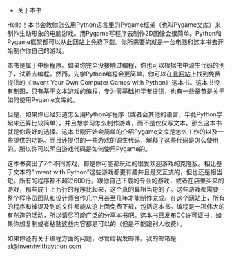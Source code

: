 * 关于本书

Hello！本书会教你怎么用Python语言里的Pygame框架（也叫Pygame文库）来制作生动形象的电脑游戏。用Pygame写程序去制作2D图像会很简单。Python和Pygame框架都可以从[此网站](http://python.org和http://pygame.org)上免费下载。你所需要的就是一台电脑和这本书去开始制作你自己的游戏。

本书是属于中级程序。如果你完全没接触过编程，你也可以根据书中源生代码的例子，试着去编程。然而，先学Python编程会更简单，你可以在[此网站](http://inventwithpython.com/pythongame)上找到免费提供的《Invent Your Own Computer Games with Python》这本书。这本书没有制图，只有基于文本游戏的编程，专为零基础初学者提供，也有一些章节是关于如何使用Pygame文库的。

但是，如果你已经知道怎么用Python写程序（或者会其他的语言，毕竟Python学起来还算比较简单），并且想学习怎么制作游戏，而不是仅仅写文本，那么这本书就是你最好的选择。这本书刚开始会简单的介绍Pygame文库是怎么工作的以及一些提供的功能。而且还提供的一些游戏的源生代码，解释了这些代码是怎么使用的。所以你可以明白游戏代码是如何使用Pygame的。

这本书突出了7个不同游戏，都是你可能都玩过的很受欢迎游戏的克隆版。相比基于文本的“Invent with Python”这些游戏都更有趣并且是交互式的，但也还是相当短。所有的程序都不超过600行。跟你自己下载的专业的游戏，或者在店里买来的游戏，那些成千上万行的程序比起来，这个真的算相当短的了。这些游戏都需要一整个程序员团队和设计师合作几个月甚至几年才能制作完成。在这个[网站](http://inventwithpython.com/pygame)上，所有的程序和被提及到的文件都能从这上面免费下载，包括这本书。编程是一项伟大的有创造的活动，所以请尽可能广泛的分享本书吧。这本书已发布CC许可证书，如果你想复制或者粘贴这些内容都是可以的（但是不能跟别人收费）。

如果你还有关于编程方面的问题，尽管给我发邮件。我的邮箱是 al@inventwithpython.com